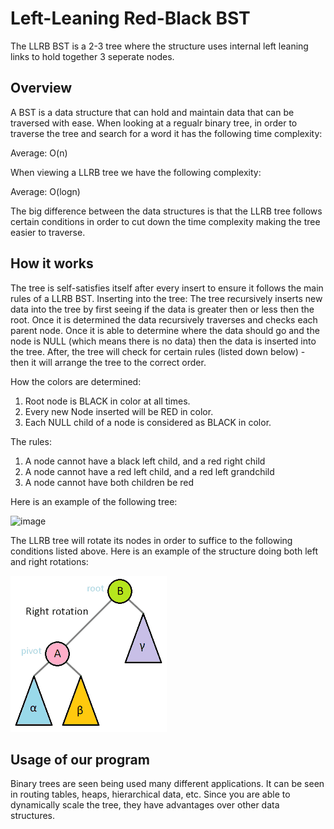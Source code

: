 # Left-Leaning Red-Black BST

The LLRB BST is a 2-3 tree where the structure uses internal left leaning links to hold together 3 seperate nodes. 

## Overview

A BST is a data structure that can hold and maintain data that can be traversed with ease. When looking at a regualr binary tree, in order to traverse the tree and search for a word it has the following time complexity:

Average: O(n)

When viewing a LLRB tree we have the following complexity:

Average: O(logn)

The big difference between the data structures is that the LLRB tree follows certain conditions in order to cut down the time complexity making the tree easier to traverse. 


## How it works

The tree is self-satisfies itself after every insert to ensure it follows the main rules of a LLRB BST.
Inserting into the tree:
The tree recursively inserts new data into the tree by first seeing if the data is greater then or less then the root. Once it is determined the data recursively traverses and checks each parent node. Once it is able to determine where the data should go and the node is NULL (which means there is no data) then the data is inserted into the tree. After, the tree will check for certain rules (listed down below) - then it will arrange the tree to the correct order. 

How the colors are determined:
1. Root node is BLACK in color at all times. 
2. Every new Node inserted will be RED in color. 
3. Each NULL child of a node is considered as BLACK in color. 

The rules:
1. A node cannot have a black left child, and a red right child
2. A node cannot have a red left child, and a red left grandchild
3. A node cannot have both children be red

Here is an example of the following tree:

![image](https://user-images.githubusercontent.com/71108520/144953004-923b82c9-4414-466e-9ab7-91b3b5297f5c.png)

The LLRB tree will rotate its nodes in order to suffice to the following conditions listed above. Here is an example of the structure doing both left and right rotations:

![image](Tree_rotation_animation_250x250.gif)



## Usage of our program

Binary trees are seen being used many different applications. It can be seen in routing tables, heaps, hierarchical data, etc. Since you are able to dynamically scale the tree, they have advantages over other data structures. 
